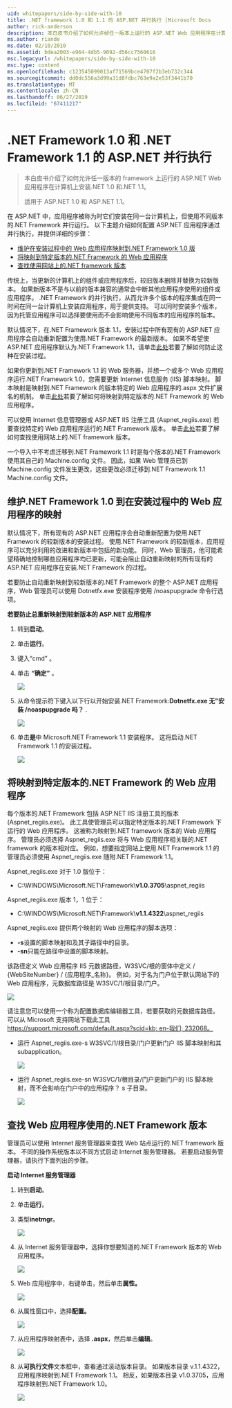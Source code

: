 ```yaml
---
uid: whitepapers/side-by-side-with-10
title: .NET framework 1.0 和 1.1 的 ASP.NET 并行执行 |Microsoft Docs
author: rick-anderson
description: 本白皮书介绍了如何允许帧任一版本上运行的 ASP.NET Web 应用程序在计算机上安装.NET 1.0 和.NET 1.1...
ms.author: riande
ms.date: 02/10/2010
ms.assetid: bdea2003-e964-4db5-9092-d56cc7560616
msc.legacyurl: /whitepapers/side-by-side-with-10
msc.type: content
ms.openlocfilehash: c123545099013af71569bce4707f2b3eb732c344
ms.sourcegitcommit: dd0dc556a3d99a31d8fdbc763e9a2e53f3441b70
ms.translationtype: MT
ms.contentlocale: zh-CN
ms.lasthandoff: 06/27/2019
ms.locfileid: "67411217"
---
```

# <a name="aspnet-side-by-side-execution-of-net-framework-10-and-11"></a>.NET Framework 1.0 和 .NET Framework 1.1 的 ASP.NET 并行执行

> 本白皮书介绍了如何允许任一版本的 framework 上运行的 ASP.NET Web 应用程序在计算机上安装.NET 1.0 和.NET 1.1。
> 
> 适用于 ASP.NET 1.0 和 ASP.NET 1.1。

在 ASP.NET 中，应用程序被称为时它们安装在同一台计算机上，但使用不同版本的.NET Framework 并行运行。 以下主题介绍如何配置 ASP.NET 应用程序通过并行执行，并提供详细的步骤：

- [维护在安装过程中的 Web 应用程序映射到.NET Framework 1.0 版](#1)
- [将映射到特定版本的.NET Framework 的 Web 应用程序](#2)
- [查找使用网站上的.NET framework 版本](#3)

传统上，当更新的计算机上的组件或应用程序后，较旧版本删除并替换为较新版本。 如果新版本不是与以前的版本兼容的通常会中断其他应用程序使用的组件或应用程序。 .NET Framework 的并行执行，从而允许多个版本的程序集或在同一时间在同一台计算机上安装应用程序，用于提供支持。 可以同时安装多个版本，因为托管应用程序可以选择要使用而不会影响使用不同版本的应用程序的版本。

默认情况下，在.NET Framework 版本 1.1，安装过程中所有现有的 ASP.NET 应用程序会自动重新配置为使用.NET Framework 的最新版本。 如果不希望使 ASP.NET 应用程序默认为.NET Framework 1.1，请单击[此处](#1)若要了解如何防止这种在安装过程。

如果你更新到.NET Framework 1.1 的 Web 服务器，并想一个或多个 Web 应用程序运行.NET Framework 1.0，您需要更新 Internet 信息服务 (IIS) 脚本映射。 脚本映射是映射到.NET Framework 的版本特定的 Web 应用程序的.aspx 文件扩展名的机制。 单击[此处](#2)若要了解如何将映射到特定版本的.NET Framework 的 Web 应用程序。

可以使用 Internet 信息管理器或 ASP.NET IIS 注册工具 (Aspnet\_regiis.exe) 若要查找特定的 Web 应用程序运行的.NET Framework 版本。 单击[此处](#3)若要了解如何查找使用网站上的.NET framework 版本。

一个导入中不考虑迁移到.NET Framework 1.1 时是每个版本的.NET Framework 使用其自己的 Machine.config 文件。 因此，如果 Web 管理员已到 Machine.config 文件发生更改，这些更改必须迁移到.NET Framework 1.1 Machine.config 文件。

<a id="1"></a>

## <a name="maintaining-your-web-applications-mapping-to-net-framework-10-during-installation"></a>维护.NET Framework 1.0 到在安装过程中的 Web 应用程序的映射

默认情况下，所有现有的 ASP.NET 应用程序会自动重新配置为使用.NET Framework 的较新版本的安装过程。 使用.NET Framework 的较新版本，应用程序可以充分利用的改进和新版本中包括的新功能。 同时，Web 管理员，他可能希望精确地控制哪些应用程序均已更新，可能会阻止自动重新映射的所有现有的 ASP.NET 应用程序在安装.NET Framework 的过程。

若要防止自动重新映射到较新版本的.NET Framework 的整个 ASP.NET 应用程序，Web 管理员可以使用 Dotnetfx.exe 安装程序使用 /noaspupgrade 命令行选项。

**若要防止总重新映射到较新版本的 ASP.NET 应用程序**

1. 转到**启动**。
2. 单击**运行**。
3. 键入“cmd”  。
4. 单击 **“确定”** 。  
  
    ![](side-by-side-with-10/_static/image1.gif)
5. 从命令提示符下键入以下行以开始安装.NET Framework:**Dotnetfx.exe 无"安装 /noaspupgrade 吗？** .  
  
    ![](side-by-side-with-10/_static/image2.gif)
6. 单击**是**中 Microsoft.NET Framework 1.1 安装程序。 这将启动.NET Framework 1.1 的安装过程。  
  
    ![](side-by-side-with-10/_static/image3.gif)

<a id="2"></a>

## <a name="map-a-web-application-to-a-specific-version-of-the-net-framework"></a>将映射到特定版本的.NET Framework 的 Web 应用程序

每个版本的.NET Framework 包括 ASP.NET IIS 注册工具的版本 (Aspnet\_regiis.exe)。 此工具使管理员可以指定特定版本的.NET Framework 下运行的 Web 应用程序。 这被称为映射到.NET framework 版本的 Web 应用程序。 管理员必须选择 Aspnet\_regiis.exe 将与 Web 应用程序相关联的.NET framework 的版本相对应。 例如，想要指定网站上使用.NET Framework 1.1 的管理员必须使用 Aspnet\_regiis.exe 随附.NET Framework 1.1。

Aspnet\_regiis.exe 对于 1.0 版位于：

- C:\WINDOWS\Microsoft.NET\Framework\\**v1.0.3705**\aspnet\_regiis

Aspnet\_regiis.exe 版本 1，1 位于：

- C:\WINDOWS\Microsoft.NET\Framework\\**v1.1.4322**\aspnet\_regiis

Aspnet\_regiis.exe 提供两个映射的 Web 应用程序的脚本选项：

- **-s**设置的脚本映射和及其子路径中的目录。
- **-sn**只能在路径中设置的脚本映射。

该路径定义 Web 应用程序 IIS 元数据路径，W3SVC/根的窗体中定义 / {WebSiteNumber} / {应用程序\_名称}。 例如，对于名为门户位于默认网站下的 Web 应用程序，元数据库路径是 W3SVC/1/根目录/门户。

![](side-by-side-with-10/_static/image4.gif)

请注意您可以使用一个称为配置数据库编辑器工具，若要获取的元数据库路径。 可以从 Microsoft 支持网站下载此工具[ https://support.microsoft.com/default.aspx?scid=kb; en-我们; 232068。](https://support.microsoft.com/default.aspx?scid=kb;en-us;232068)

- 运行 Aspnet\_regiis.exe-s W3SVC/1/根目录/门户更新门户 IIS 脚本映射和其 subapplication。  
  
    ![](side-by-side-with-10/_static/image5.gif)

- 运行 Aspnet\_regiis.exe-sn W3SVC/1/根目录/门户更新门户的 IIS 脚本映射，而不会影响在门户中的应用程序？ s 子目录。  
  
    ![](side-by-side-with-10/_static/image6.gif)

<a id="3"></a>

## <a name="find-the-net-framework-version-that-a-web-application-is-using"></a>查找 Web 应用程序使用的.NET Framework 版本

管理员可以使用 Internet 服务管理器来查找 Web 站点运行的.NET framework 版本。 不同的操作系统版本以不同方式启动 Internet 服务管理器。 若要启动服务管理器，请执行下面列出的步骤。

**启动 Internet 服务管理器**

1. 转到**启动**。
2. 单击**运行**。
3. 类型**inetmgr**。  
  
    ![](side-by-side-with-10/_static/image7.gif)
4. 从 Internet 服务管理器中，选择你想要知道的.NET Framework 版本的 Web 应用程序。  
  
    ![](side-by-side-with-10/_static/image8.gif)
5. Web 应用程序中，右键单击，然后单击**属性。**  
  
    ![](side-by-side-with-10/_static/image9.gif)
6. 从属性窗口中，选择**配置。**  
  
    ![](side-by-side-with-10/_static/image10.gif)
7. 从应用程序映射表中，选择 **.aspx**，然后单击**编辑**。  
  
    ![](side-by-side-with-10/_static/image11.gif)
8. 从**可执行文件**文本框中，查看通过滚动版本目录。 如果版本目录 v.1.1.4322，应用程序映射到.NET Framework 1.1。 相反，如果版本目录 v1.0.3705，应用程序映射到.NET Framework 1.0。  
  
    ![](side-by-side-with-10/_static/image12.gif)
